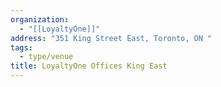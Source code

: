 ```yaml
---
organization:
  - "[[LoyaltyOne]]"
address: "351 King Street East, Toronto, ON "
tags:
  - type/venue
title: LoyaltyOne Offices King East
---
```

